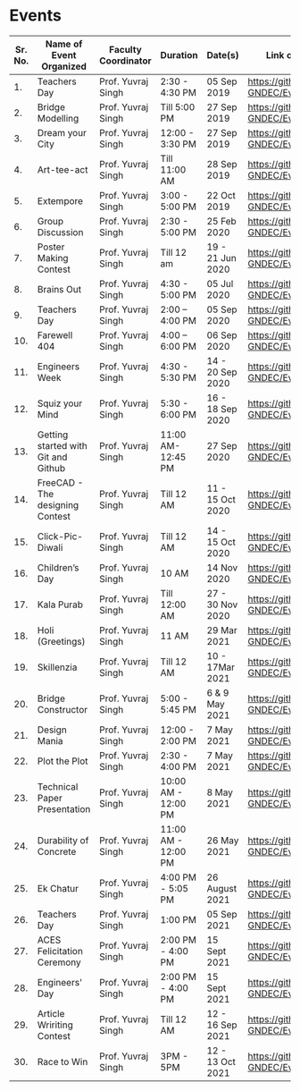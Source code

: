 # Events

|Sr. No.|      Name of Event Organized       |Faculty Coordinator|	    Duration      |	     Date(s)      |             Link of the event             |
| ----- | ---------------------------------- | ----------------- | ------------------ | ----------------- | ----------------------------------------- |
| 1.    |Teachers Day	                       |Prof. Yuvraj Singh |2:30 - 4:30 PM      |05 Sep 2019        |https://github.com/ACES-GNDEC/Event_01.git |
| 2.	  |Bridge Modelling	                   |Prof. Yuvraj Singh |Till 5:00 PM	      |27 Sep 2019        |https://github.com/ACES-GNDEC/Event_02.git |
| 3.    |Dream your City	                   |Prof. Yuvraj Singh |12:00 - 3:30 PM     |27 Sep 2019        |https://github.com/ACES-GNDEC/Event_03.git |  
| 4.	  |Art-tee-act                         |Prof. Yuvraj Singh |Till 11:00 AM	      |28 Sep 2019        |https://github.com/ACES-GNDEC/Event_04.git |
| 5.	  |Extempore	                         |Prof. Yuvraj Singh |3:00 - 5:00 PM	    |22 Oct 2019        |https://github.com/ACES-GNDEC/Event_05.git |
| 6.    |Group Discussion	                   |Prof. Yuvraj Singh |2:30 - 5:00 PM      |25 Feb 2020        |https://github.com/ACES-GNDEC/Event_06.git |
| 7.	  |Poster Making Contest	             |Prof. Yuvraj Singh |Till 12 am	        |19 - 21 Jun 2020   |https://github.com/ACES-GNDEC/Event_07.git |
| 8.	  |Brains Out	                         |Prof. Yuvraj Singh |4:30 - 5:00 PM      |05 Jul 2020        |https://github.com/ACES-GNDEC/Event_08.git |
| 9.	  |Teachers Day	                       |Prof. Yuvraj Singh |2:00 – 4:00 PM	    |05 Sep 2020        |https://github.com/ACES-GNDEC/Event_09.git |
|10.    |Farewell 404	                       |Prof. Yuvraj Singh |4:00 – 6:00 PM	    |06 Sep 2020        |https://github.com/ACES-GNDEC/Event_10.git |
|11.    |Engineers Week	                     |Prof. Yuvraj Singh |4:30 - 5:30 PM	    |14 - 20 Sep 2020   |https://github.com/ACES-GNDEC/Event_12.git |
|12.	  |Squiz your Mind	                   |Prof. Yuvraj Singh |5:30 - 6:00 PM	    |16 - 18 Sep 2020   |https://github.com/ACES-GNDEC/Event_12.git |
|13.	  |Getting started with Git and Github |Prof. Yuvraj Singh |11:00 AM- 12:45 PM	|27 Sep 2020        |https://github.com/ACES-GNDEC/Event_13.git |
|14.	  |FreeCAD - The designing Contest     |Prof. Yuvraj Singh |Till 12 AM          |11 - 15 Oct 2020   |https://github.com/ACES-GNDEC/Event_14.git |
|15.	  |Click-Pic-Diwali	                   |Prof. Yuvraj Singh |Till 12 AM          |14 - 15 Oct 2020   |https://github.com/ACES-GNDEC/Event_15.git |
|16.	  |Children’s Day	                     |Prof. Yuvraj Singh |10 AM               |14 Nov 2020        |https://github.com/ACES-GNDEC/Event_16.git |
|17.	  |Kala Purab	                         |Prof. Yuvraj Singh |Till 12:00 AM	      |27 - 30 Nov 2020   |https://github.com/ACES-GNDEC/Event_17.git |
|18.    |Holi (Greetings)                    |Prof. Yuvraj Singh |11 AM               |29 Mar 2021        |https://github.com/ACES-GNDEC/Event_18.git |                      
|19.    |Skillenzia                          |Prof. Yuvraj Singh |Till 12 AM          |10 - 17Mar 2021    |https://github.com/ACES-GNDEC/Event_19.git |
|20.    |Bridge Constructor                  |Prof. Yuvraj Singh |5:00 - 5:45 PM      |6 & 9 May 2021     |https://github.com/ACES-GNDEC/Event_20.git |
|21.    |Design Mania                        |Prof. Yuvraj Singh |12:00 - 2:00 PM     |7 May 2021         |https://github.com/ACES-GNDEC/Event_21.git |
|22.    |Plot the Plot                       |Prof. Yuvraj Singh |2:30 - 4:00 PM      |7 May 2021         |https://github.com/ACES-GNDEC/Event_22.git |
|23.    |Technical Paper Presentation        |Prof. Yuvraj Singh |10:00 AM - 12:00 PM |8 May 2021         |https://github.com/ACES-GNDEC/Event_23.git |
|24.    |Durability of Concrete              |Prof. Yuvraj Singh |11:00 AM - 12:00 PM |26 May 2021        |https://github.com/ACES-GNDEC/Event_24.git | 
|25.    |Ek Chatur                           |Prof. Yuvraj Singh |4:00 PM - 5:05 PM   |26 August 2021     |https://github.com/ACES-GNDEC/Event_25.git |
|26.    |Teachers Day	                       |Prof. Yuvraj Singh |1:00 PM	            |05 Sep 2021        |https://github.com/ACES-GNDEC/Event_26.git |
|27.    |ACES Felicitation Ceremony          |Prof. Yuvraj Singh |2:00 PM - 4:00 PM   |15 Sept 2021       |https://github.com/ACES-GNDEC/Event_27.git |
|28.    |Engineers' Day                      |Prof. Yuvraj Singh |2:00 PM - 4:00 PM   |15 Sept 2021       |https://github.com/ACES-GNDEC/Event_28.git |
|29.    |Article Wririting Contest           |Prof. Yuvraj Singh |Till 12 AM          |12 - 16 Sep 2021   |https://github.com/ACES-GNDEC/Event_29.git |
|30.    |Race to Win                         |Prof. Yuvraj Singh |3PM - 5PM           |12 - 13 Oct 2021   |https://github.com/ACES-GNDEC/Event_30.git |


